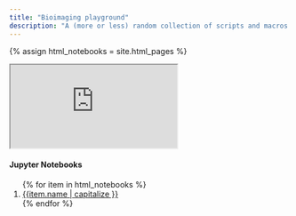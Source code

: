 ```yaml
---
title: "Bioimaging playground"
description: "A (more or less) random collection of scripts and macros."
---
```

{% assign html_notebooks = site.html_pages %}

<main role="main" class="container">
  <div class="row">
    <div class="col-sm-8 blog-main">  
      <div class="embed-responsive">
      <iframe class="embed-responsive-item" src="https://aettinger.github.io" name="notebook"><p>Ifame not supported.</p></iframe>
      </div>
    </div>
  <aside class="col-sm-3 ml-sm-auto blog-sidebar">
    <div class="sidebar-module">
      <h4>Jupyter Notebooks</h4>
      <ol class="list-unstyled">
        {% for item in html_notebooks %}
          <li><a href="{{ item.path }}" target="notebook">{{item.name | capitalize }}</a></li>
        {% endfor %}
      </ol>
    </div>
    </aside>
  </div>
</main>

